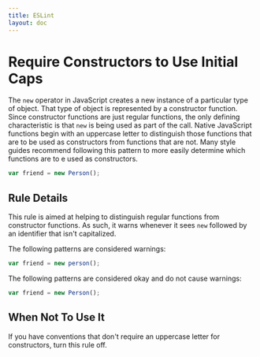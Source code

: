 ```yaml
---
title: ESLint
layout: doc
---
```

<!-- Note: No pull requests accepted for this file. See README.md in the root directory for details. -->
# Require Constructors to Use Initial Caps

The `new` operator in JavaScript creates a new instance of a particular type of object. That type of object is represented by a constructor function. Since constructor functions are just regular functions, the only defining characteristic is that `new` is being used as part of the call. Native JavaScript functions begin with an uppercase letter to distinguish those functions that are to be used as constructors from functions that are not. Many style guides recommend following this pattern to more easily determine which functions are to e used as constructors.

```js
var friend = new Person();
```

## Rule Details

This rule is aimed at helping to distinguish regular functions from constructor functions. As such, it warns whenever it sees `new` followed by an identifier that isn't capitalized.

The following patterns are considered warnings:

```js
var friend = new person();
```

The following patterns are considered okay and do not cause warnings:

```js
var friend = new Person();
```

## When Not To Use It

If you have conventions that don't require an uppercase letter for constructors, turn this rule off.
